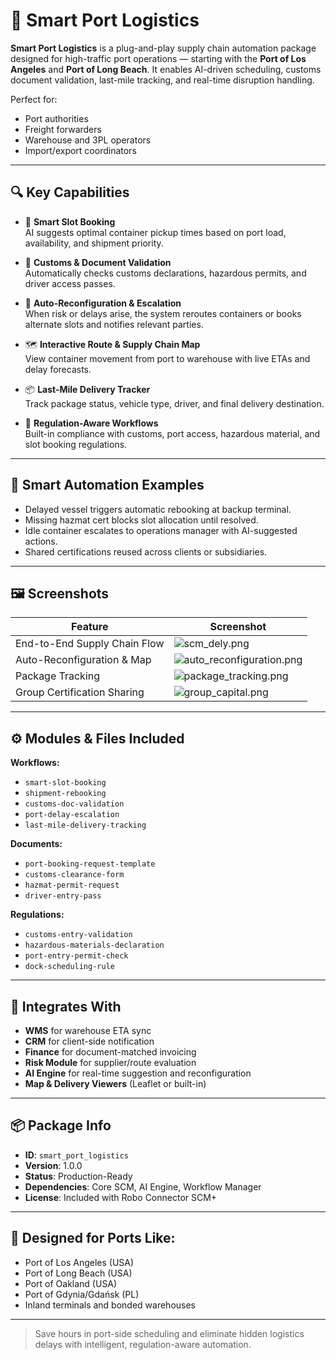# 🚢 Smart Port Logistics

**Smart Port Logistics** is a plug-and-play supply chain automation package designed for high-traffic port operations — starting with the **Port of Los Angeles** and **Port of Long Beach**. It enables AI-driven scheduling, customs document validation, last-mile tracking, and real-time disruption handling.

Perfect for:
- Port authorities
- Freight forwarders
- Warehouse and 3PL operators
- Import/export coordinators

---

## 🔍 Key Capabilities

- 📅 **Smart Slot Booking**  
  AI suggests optimal container pickup times based on port load, availability, and shipment priority.

- 📄 **Customs & Document Validation**  
  Automatically checks customs declarations, hazardous permits, and driver access passes.

- 🚨 **Auto-Reconfiguration & Escalation**  
  When risk or delays arise, the system reroutes containers or books alternate slots and notifies relevant parties.

- 🗺️ **Interactive Route & Supply Chain Map**  
  View container movement from port to warehouse with live ETAs and delay forecasts.

- 📦 **Last-Mile Delivery Tracker**  
  Track package status, vehicle type, driver, and final delivery destination.

- 🔐 **Regulation-Aware Workflows**  
  Built-in compliance with customs, port access, hazardous material, and slot booking regulations.

---

## 🧠 Smart Automation Examples

- Delayed vessel triggers automatic rebooking at backup terminal.
- Missing hazmat cert blocks slot allocation until resolved.
- Idle container escalates to operations manager with AI-suggested actions.
- Shared certifications reused across clients or subsidiaries.

---

## 🖼️ Screenshots

| Feature | Screenshot |
|--------|------------|
| End-to-End Supply Chain Flow | ![scm_dely.png](screenshots/scm_dely.png) |
| Auto-Reconfiguration & Map | ![auto_reconfiguration.png](screenshots/auto_reconfiguration.png) |
| Package Tracking | ![package_tracking.png](screenshots/package_tracking.png) |
| Group Certification Sharing | ![group_capital.png](screenshots/group_capital.png) |

---

## ⚙️ Modules & Files Included

**Workflows:**
- `smart-slot-booking`
- `shipment-rebooking`
- `customs-doc-validation`
- `port-delay-escalation`
- `last-mile-delivery-tracking`

**Documents:**
- `port-booking-request-template`
- `customs-clearance-form`
- `hazmat-permit-request`
- `driver-entry-pass`

**Regulations:**
- `customs-entry-validation`
- `hazardous-materials-declaration`
- `port-entry-permit-check`
- `dock-scheduling-rule`

---

## 🔌 Integrates With

- **WMS** for warehouse ETA sync
- **CRM** for client-side notification
- **Finance** for document-matched invoicing
- **Risk Module** for supplier/route evaluation
- **AI Engine** for real-time suggestion and reconfiguration
- **Map & Delivery Viewers** (Leaflet or built-in)

---

## 📦 Package Info

- **ID**: `smart_port_logistics`
- **Version**: 1.0.0
- **Status**: Production-Ready
- **Dependencies**: Core SCM, AI Engine, Workflow Manager
- **License**: Included with Robo Connector SCM+

---

## 🧭 Designed for Ports Like:

- Port of Los Angeles (USA)
- Port of Long Beach (USA)
- Port of Oakland (USA)
- Port of Gdynia/Gdańsk (PL)
- Inland terminals and bonded warehouses

---

> Save hours in port-side scheduling and eliminate hidden logistics delays with intelligent, regulation-aware automation.

